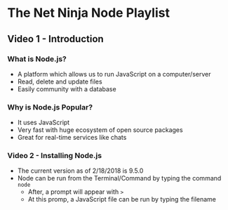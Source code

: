 # The Net Ninja Node Playlist

## Video 1 - Introduction

### What is Node.js?

* A platform which allows us to run JavaScript on a computer/server
* Read, delete and update files
* Easily community with a database

### Why is Node.js Popular?
* It uses JavaScript
* Very fast with huge ecosystem of open source packages
* Great for real-time services like chats

### Video 2 - Installing Node.js

* The current version as of 2/18/2018 is 9.5.0
* Node can be run from the Terminal/Command by typing the command ```node```
	* After, a prompt will appear with ```>```
	* At this promp, a JavaScript file can be run by typing the filename
<!--stackedit_data:
eyJoaXN0b3J5IjpbODU5Njg1NjkzXX0=
-->